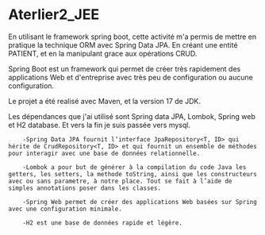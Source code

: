 # Aterlier2_JEE

En utilisant le framework spring boot, cette activité m'a permis de mettre en pratique la technique ORM avec Spring Data JPA. En créant une entité PATIENT, et en la manipulant grace aux opérations CRUD. 

Spring Boot est un framework qui permet de créer très rapidement des applications Web et d'entreprise avec très peu de configuration ou aucune configuration.

Le projet a été realisé avec Maven, et la version 17 de JDK.

Les dépendances que j'ai utilisé sont Spring data JPA, Lombok, Spring web et  H2 database. Et vers la fin je suis passée vers mysql.

        -Spring Data JPA fournit l’interface JpaRepository<T, ID> qui hérite de CrudRepository<T, ID> et qui fournit un ensemble de méthodes pour interagir avec une base de données relationnelle.
        
        -Lombok a pour but de générer à la compilation du code Java les getters, les setters, la methode toString, ainsi que les constructeurs avec ou sans parametre, à notre place. Tout se fait à l’aide de simples annotations poser dans les classes.
        
        -Spring Web permet de créer des applications Web basées sur Spring avec une configuration minimale.
        
        -H2 est une base de données rapide et légère.
        

